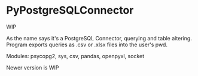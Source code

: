 # PyPostgreSQLConnector

WIP

As the name says it's a PostgreSQL Connector, querying and table altering. Program exports queries as .csv or .xlsx files into the user's pwd. 

Modules: psycopg2, sys, csv, pandas, openpyxl, socket

Newer version is WIP
